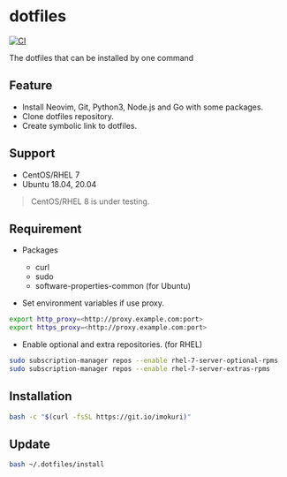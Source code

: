 # dotfiles

[![CI](https://github.com/IMOKURI/dotfiles/workflows/CI/badge.svg)](https://github.com/IMOKURI/dotfiles/actions?query=workflow%3ACI)

The dotfiles that can be installed by one command

## Feature

- Install Neovim, Git, Python3, Node.js and Go with some packages.
- Clone dotfiles repository.
- Create symbolic link to dotfiles.

## Support

- CentOS/RHEL 7
- Ubuntu 18.04, 20.04

> CentOS/RHEL 8 is under testing.

## Requirement

- Packages
  - curl
  - sudo
  - software-properties-common (for Ubuntu)

- Set environment variables if use proxy.

```bash
export http_proxy=<http://proxy.example.com:port>
export https_proxy=<http://proxy.example.com:port>
```

- Enable optional and extra repositories. (for RHEL)

```bash
sudo subscription-manager repos --enable rhel-7-server-optional-rpms
sudo subscription-manager repos --enable rhel-7-server-extras-rpms
```

## Installation

```bash
bash -c "$(curl -fsSL https://git.io/imokuri)"
```

## Update

```bash
bash ~/.dotfiles/install
```
